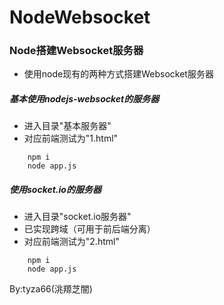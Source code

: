 # NodeWebsocket
### Node搭建Websocket服务器
- 使用node现有的两种方式搭建Websocket服务器

##### 基本使用nodejs-websocket的服务器
- 进入目录"基本服务器"
- 对应前端测试为"1.html"
```
    npm i
    node app.js
```

##### 使用socket.io的服务器
- 进入目录"socket.io服务器"
- 已实现跨域（可用于前后端分离）
- 对应前端测试为"2.html"
```
    npm i
    node app.js
```

By:tyza66(洮羱芝闇)

